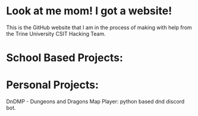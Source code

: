 # Look at me mom! I got a website!
This is the GitHub website that I am in the process of making with help from the Trine University CSIT Hacking Team.

# School Based Projects:

# Personal Projects:
DnDMP - Dungeons and Dragons Map Player: python based dnd discord bot.
